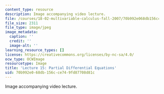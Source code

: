 ```yaml
---
content_type: resource
description: Image accompanying video lecture.
file: /courses/18-02-multivariable-calculus-fall-2007/70b992e068db156cce749fd87708d81c_15.jpg
file_size: 2311
file_type: image/jpeg
image_metadata:
  caption: ''
  credit: ''
  image-alt: ''
learning_resource_types: []
license: https://creativecommons.org/licenses/by-nc-sa/4.0/
ocw_type: OCWImage
resourcetype: Image
title: 'Lecture 15: Partial Differential Equations'
uid: 70b992e0-68db-156c-ce74-9fd87708d81c
---
```

Image accompanying video lecture.